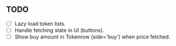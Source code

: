 ## TODO
- [ ] Lazy load token lists.
- [ ] Handle fetching state in UI (buttons).
- [ ] Show buy amount in Tokenrow (side='buy') when price fetched.
